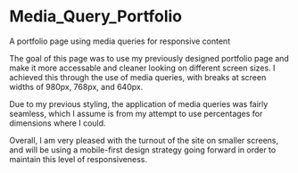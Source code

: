 # Media_Query_Portfolio

A portfolio page using media queries for responsive content

The goal of this page was to use my previously designed portfolio page and make it more accessable and cleaner looking on different screen sizes. I achieved this through the use of media queries, with breaks at screen widths of 980px, 768px, and 640px.

Due to my previous styling, the application of media queries was fairly seamless, which I assume is from my attempt to use percentages for dimensions where I could.

Overall, I am very pleased with the turnout of the site on smaller screens, and will be using a mobile-first design strategy going forward in order to maintain this level of responsiveness.